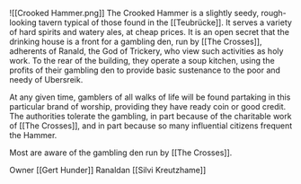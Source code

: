 ![[Crooked Hammer.png]]
The Crooked Hammer is a slightly seedy, rough-looking tavern typical of those found in the [[Teubrücke]]. It serves a variety of hard spirits and watery ales, at cheap prices. It is an open secret that the drinking house is a front for a gambling den, run by [[The Crosses]], adherents of Ranald, the God of Trickery, who view such activities as holy work. To the rear of the building, they operate a soup kitchen, using the profits of their gambling den to provide basic sustenance to the poor and needy of Ubersreik.

At any given time, gamblers of all walks of life will be found partaking in this particular brand of worship, providing they have ready coin or good credit. The authorities tolerate the gambling, in part because of the charitable work of [[The Crosses]], and in part because so many influential citizens frequent the Hammer.

Most are aware of the gambling den run by [[The Crosses]].

Owner [[Gert Hunder]]
Ranaldan [[Silvi Kreutzhame]]